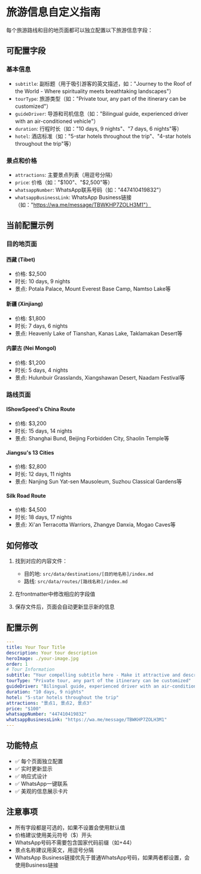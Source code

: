 # 旅游信息自定义指南

每个旅游路线和目的地页面都可以独立配置以下旅游信息字段：

## 可配置字段

### 基本信息
- `subtitle`: 副标题（用于吸引游客的英文描述，如："Journey to the Roof of the World - Where spirituality meets breathtaking landscapes"）
- `tourType`: 旅游类型（如："Private tour, any part of the itinerary can be customized"）
- `guideDriver`: 导游和司机信息（如："Bilingual guide, experienced driver with an air-conditioned vehicle"）
- `duration`: 行程时长（如："10 days, 9 nights"、"7 days, 6 nights"等）
- `hotel`: 酒店标准（如："5-star hotels throughout the trip"、"4-star hotels throughout the trip"等）

### 景点和价格
- `attractions`: 主要景点列表（用逗号分隔）
- `price`: 价格（如："$100"、"$2,500"等）
- `whatsappNumber`: WhatsApp联系号码（如："447410419832"）
- `whatsappBusinessLink`: WhatsApp Business链接（如："https://wa.me/message/TBWKHP7ZOLH3M1"）

## 当前配置示例

### 目的地页面

#### 西藏 (Tibet)
- 价格: $2,500
- 时长: 10 days, 9 nights
- 景点: Potala Palace, Mount Everest Base Camp, Namtso Lake等

#### 新疆 (Xinjiang)
- 价格: $1,800
- 时长: 7 days, 6 nights
- 景点: Heavenly Lake of Tianshan, Kanas Lake, Taklamakan Desert等

#### 内蒙古 (Nei Mongol)
- 价格: $1,200
- 时长: 5 days, 4 nights
- 景点: Hulunbuir Grasslands, Xiangshawan Desert, Naadam Festival等

### 路线页面

#### IShowSpeed's China Route
- 价格: $3,200
- 时长: 15 days, 14 nights
- 景点: Shanghai Bund, Beijing Forbidden City, Shaolin Temple等

#### Jiangsu's 13 Cities
- 价格: $2,800
- 时长: 12 days, 11 nights
- 景点: Nanjing Sun Yat-sen Mausoleum, Suzhou Classical Gardens等

#### Silk Road Route
- 价格: $4,500
- 时长: 18 days, 17 nights
- 景点: Xi'an Terracotta Warriors, Zhangye Danxia, Mogao Caves等

## 如何修改

1. 找到对应的内容文件：
   - 目的地: `src/data/destinations/[目的地名称]/index.md`
   - 路线: `src/data/routes/[路线名称]/index.md`

2. 在frontmatter中修改相应的字段值

3. 保存文件后，页面会自动更新显示新的信息

## 配置示例

```yaml
---
title: Your Tour Title
description: Your tour description
heroImage: ./your-image.jpg
order: 1
# Tour Information
subtitle: "Your compelling subtitle here - Make it attractive and descriptive"
tourType: "Private tour, any part of the itinerary can be customized"
guideDriver: "Bilingual guide, experienced driver with an air-conditioned vehicle"
duration: "10 days, 9 nights"
hotel: "5-star hotels throughout the trip"
attractions: "景点1, 景点2, 景点3"
price: "$100"
whatsappNumber: "447410419832"
whatsappBusinessLink: "https://wa.me/message/TBWKHP7ZOLH3M1"
---
```

## 功能特点

- ✅ 每个页面独立配置
- ✅ 实时更新显示
- ✅ 响应式设计
- ✅ WhatsApp一键联系
- ✅ 美观的信息展示卡片

## 注意事项

- 所有字段都是可选的，如果不设置会使用默认值
- 价格建议使用美元符号（$）开头
- WhatsApp号码不需要包含国家代码前缀（如+44）
- 景点名称建议用英文，用逗号分隔
- WhatsApp Business链接优先于普通WhatsApp号码，如果两者都设置，会使用Business链接 